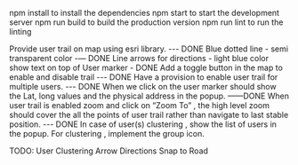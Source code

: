 npm install to install the dependencies
npm start to start the development server
npm run build to build the production version
npm run lint to run the linting

Provide user trail on map using esri library. --- DONE
Blue dotted line - semi transparent color -— DONE
Line arrows for directions - light blue color
show text on top of User marker - DONE
Add a toggle button in the map to enable and disable trail --- DONE
Have a provision to enable user trail for multiple users. --- DONE
When we click on the user marker should show the Lat, long values and the physical address in the popup. ——DONE
When user trail is enabled zoom and click on “Zoom To” , the high level zoom should cover the all the points of user trail rather than navigate to last stable position. --- DONE
In case of user(s) clustering , show the list of users in the popup.
For clustering , implement the group icon.

TODO:
User Clustering
Arrow Directions
Snap to Road
